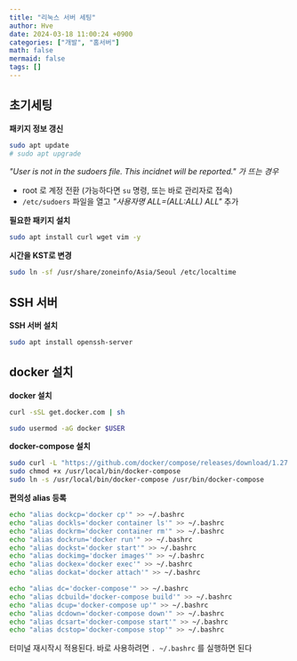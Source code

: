 ```yaml
---
title: "리눅스 서버 세팅"
author: Hve
date: 2024-03-18 11:00:24 +0900
categories: ["개발", "홈서버"]
math: false
mermaid: false
tags: []
---
```


## 초기세팅

**패키지 정보 갱신**

```bash
sudo apt update
# sudo apt upgrade
```

*"User is not in the sudoers file. This incidnet will be reported." 가 뜨는 경우*
- root 로 계정 전환 (가능하다면 `su` 명령, 또는 바로 관리자로 접속)
- `/etc/sudoers` 파일을 열고 *"사용자명 ALL=(ALL:ALL) ALL"* 추가

**필요한 패키지 설치**

```bash
sudo apt install curl wget vim -y
```

**시간을 KST로 변경**

```bash
sudo ln -sf /usr/share/zoneinfo/Asia/Seoul /etc/localtime
```

## SSH 서버

**SSH 서버 설치**

```bash
sudo apt install openssh-server
```

## docker 설치

**docker 설치**

```bash
curl -sSL get.docker.com | sh
```

```bash
sudo usermod -aG docker $USER
```

**docker-compose 설치**

```bash
sudo curl -L "https://github.com/docker/compose/releases/download/1.27.4/docker-compose-$(uname -s)-$(uname -m)" -o /usr/local/bin/docker-compose
sudo chmod +x /usr/local/bin/docker-compose
sudo ln -s /usr/local/bin/docker-compose /usr/bin/docker-compose
```

**편의성 alias 등록**

```bash
echo "alias dockcp='docker cp'" >> ~/.bashrc
echo "alias dockls='docker container ls'" >> ~/.bashrc
echo "alias dockrm='docker container rm'" >> ~/.bashrc
echo "alias dockrun='docker run'" >> ~/.bashrc
echo "alias dockst='docker start'" >> ~/.bashrc
echo "alias dockimg='docker images'" >> ~/.bashrc
echo "alias dockex='docker exec'" >> ~/.bashrc
echo "alias dockat='docker attach'" >> ~/.bashrc

echo "alias dc='docker-compose'" >> ~/.bashrc
echo "alias dcbuild='docker-compose build'" >> ~/.bashrc
echo "alias dcup='docker-compose up'" >> ~/.bashrc
echo "alias dcdown='docker-compose down'" >> ~/.bashrc
echo "alias dcsart='docker-compose start'" >> ~/.bashrc
echo "alias dcstop='docker-compose stop'" >> ~/.bashrc
```

터미널 재시작시 적용된다. 바로 사용하려면 `. ~/.bashrc` 를 실행하면 된다